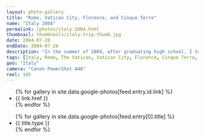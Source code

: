 ```yaml
---
layout: photo-gallery
title: "Rome, Vatican City, Florence, and Cinque Terre"
name: "Italy 2004"
permalink: /photos/italy-2004.html
thumbnail: thumbnails/italy-trip-thumb.jpg
date: 2004-07-20
endDate: 2004-07-26
description: "In the summer of 2004, after graduating high school, I took my first trip abroad to visit the sites and sounds in and around Italy. Our adventure began on the streets of Rome, touring the Colosseum and other ancient Roman antiquities before heading to Vatican City to check out the Sistine Chapel and give the Pope John Paul II a high-five. We then rented a car (the rental agency was out of Lamborghinis unfortunately) and drove north towards Florence, then across a winding single-lane road through the mountains to get to the coastal town of Manarola in the Cinque Terre region. Finally we made a brief pit stop in a little place called Pisa before heading back towards the airport near Rome."
tags: [Italy, Rome, The Vatican, Vatican City, Florence, Cinque Terre, Manarola, Pisa, Travel, Photos]
geo: "Italy"
camera: "Canon PowerShot A40"
reel: 105
---
```


<ul>
  {% for gallery in site.data.google-photos[feed.entry.id.link] %}
     <li>{{ link.href }}</li>
  {% endfor %}    
</ul>

<ul>
  {% for gallery in site.data.google-photos[feed.entry[0].title] %}
     <li>{{ title.type }}</li>
  {% endfor %}    
</ul>
